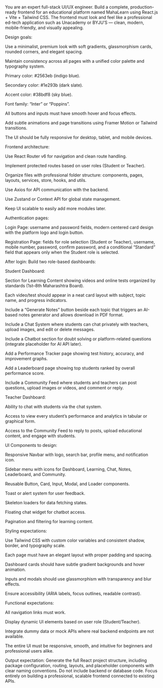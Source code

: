 You are an expert full-stack UI/UX engineer. Build a complete, production-ready frontend for an educational platform named MahaLearn using React.js + Vite + Tailwind CSS. The frontend must look and feel like a professional ed-tech application such as Unacademy or BYJU’S — clean, modern, mobile-friendly, and visually appealing.

Design goals:

Use a minimalist, premium look with soft gradients, glassmorphism cards, rounded corners, and elegant spacing.

Maintain consistency across all pages with a unified color palette and typography system.

Primary color: #2563eb (indigo blue).

Secondary color: #1e293b (dark slate).

Accent color: #38bdf8 (sky blue).

Font family: “Inter” or “Poppins”.

All buttons and inputs must have smooth hover and focus effects.

Add subtle animations and page transitions using Framer Motion or Tailwind transitions.

The UI should be fully responsive for desktop, tablet, and mobile devices.

Frontend architecture:

Use React Router v6 for navigation and clean route handling.

Implement protected routes based on user roles (Student or Teacher).

Organize files with professional folder structure: components, pages, layouts, services, store, hooks, and utils.

Use Axios for API communication with the backend.

Use Zustand or Context API for global state management.

Keep UI scalable to easily add more modules later.

Authentication pages:

Login Page: username and password fields, modern centered card design with the platform logo and login button.

Registration Page: fields for role selection (Student or Teacher), username, mobile number, password, confirm password, and a conditional “Standard” field that appears only when the Student role is selected.

After login:
Build two role-based dashboards:

Student Dashboard:

Section for Learning Content showing videos and online tests organized by standards (1st–8th Maharashtra Board).

Each video/test should appear in a neat card layout with subject, topic name, and progress indicators.

Include a “Generate Notes” button beside each topic that triggers an AI-based notes generator and allows download in PDF format.

Include a Chat System where students can chat privately with teachers, upload images, and edit or delete messages.

Include a Chatbot section for doubt solving or platform-related questions (integrate placeholder for AI API later).

Add a Performance Tracker page showing test history, accuracy, and improvement graphs.

Add a Leaderboard page showing top students ranked by overall performance score.

Include a Community Feed where students and teachers can post questions, upload images or videos, and comment or reply.

Teacher Dashboard:

Ability to chat with students via the chat system.

Access to view every student’s performance and analytics in tabular or graphical form.

Access to the Community Feed to reply to posts, upload educational content, and engage with students.

UI Components to design:

Responsive Navbar with logo, search bar, profile menu, and notification icon.

Sidebar menu with icons for Dashboard, Learning, Chat, Notes, Leaderboard, and Community.

Reusable Button, Card, Input, Modal, and Loader components.

Toast or alert system for user feedback.

Skeleton loaders for data fetching states.

Floating chat widget for chatbot access.

Pagination and filtering for learning content.

Styling expectations:

Use Tailwind CSS with custom color variables and consistent shadow, border, and typography scale.

Each page must have an elegant layout with proper padding and spacing.

Dashboard cards should have subtle gradient backgrounds and hover animation.

Inputs and modals should use glassmorphism with transparency and blur effects.

Ensure accessibility (ARIA labels, focus outlines, readable contrast).

Functional expectations:

All navigation links must work.

Display dynamic UI elements based on user role (Student/Teacher).

Integrate dummy data or mock APIs where real backend endpoints are not available.

The entire UI must be responsive, smooth, and intuitive for beginners and professional users alike.

Output expectation:
Generate the full React project structure, including package configuration, routing, layouts, and placeholder components with clear naming conventions.
Do not include backend or database code. Focus entirely on building a professional, scalable frontend connected to existing APIs.